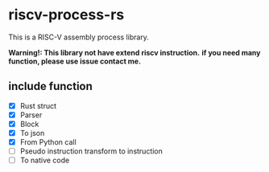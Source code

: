 # riscv-process-rs

This is a RISC-V assembly process library.

**Warning!: This library not have extend riscv instruction.**
**if you need many function, please use issue contact me.**

## include function

- [x] Rust struct
- [x] Parser
- [x] Block
- [x] To json
- [x] From Python call
- [ ] Pseudo instruction transform to instruction
- [ ] To native code
